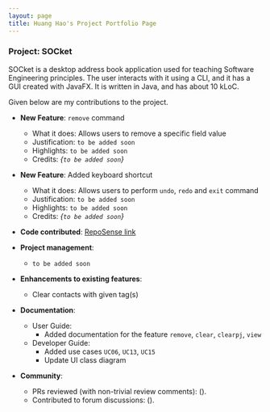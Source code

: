 ```yaml
---
layout: page
title: Huang Hao's Project Portfolio Page
---
```


### Project: SOCket

SOCket is a desktop address book application used for teaching Software Engineering principles. The user interacts with it using a CLI, and it has a GUI created with JavaFX. It is written in Java, and has about 10 kLoC.

Given below are my contributions to the project.

* **New Feature**: `remove` command
    * What it does: Allows users to remove a specific field value
    * Justification: `to be added soon`
    * Highlights: `to be added soon`
    * Credits: *{`to be added soon`}*

* **New Feature**: Added keyboard shortcut
  * What it does: Allows users to perform `undo`, `redo` and `exit` command
  * Justification: `to be added soon`
  * Highlights: `to be added soon`
  * Credits: *{`to be added soon`}*

* **Code contributed**: [RepoSense link](https://nus-cs2103-ay2223s2.github.io/tp-dashboard/?search=huanghao1998&breakdown=true)

* **Project management**:
    * `to be added soon`

* **Enhancements to existing features**:
    * Clear contacts with given tag(s)

* **Documentation**:
    * User Guide:
        * Added documentation for the feature `remove`, `clear`, `clearpj`, `view`
    * Developer Guide:
        * Added use cases `UC06`, `UC13`, `UC15`
        * Update UI class diagram

* **Community**:
    * PRs reviewed (with non-trivial review comments): ().
    * Contributed to forum discussions: ().

